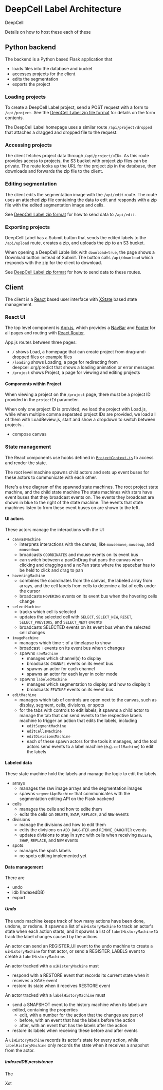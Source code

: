 # DeepCell Label Architecture

DeepCell

Details on how to host these each of these

## Python backend

The backend is a Python based Flask application that

- loads files into the database and bucket
- accesses projects for the client
- edits the segmentation
- exports the project

### Loading projects

To create a DeepCell Label project, send a POST request with a form to `/api/project`. See the [DeepCell Label zip file format](LABEL_FILE_FORMAT.md#supported-input-files) for details on the form contents.

The DeepCell Label homepage uses a similar route `/api/project/dropped` that attaches a dragged and dropped file to the request.

### Accessing projects

The client fetches project data through `/api/project/<ID>`. As this route provides access to projects, the S3 bucket with project zip files can be private. The route looks up the URL for the project zip in the database, then downloads and forwards the zip file to the client.

### Editing segmentation

The client edits the segmentation image with the `/api/edit` route. The route uses an attached zip file containing the data to edit and responds with a zip file with the edited segmentation image and cells.

See [DeepCell Label zip format](LABEL_FILE_FORMAT.md#edit-and-export-zips) for how to send data to `/api/edit`.

### Exporting projects

DeepCell Label has a Submit button that sends the edited labels to the `/api/upload` route, creates a zip, and uploads the zip to an S3 bucket.

When opening a DeepCell Lable link with `download=true`, the page shows a Download button instead of Submit. The button calls `/api/download` which responds with the zip for the client to download.

See [DeepCell Label zip format](LABEL_FILE_FORMAT.md#edit-and-export-zips) for how to send data to these routes.

## Client

The client is a [React](https://reactjs.org/) based user interface with [XState](https://xstate.js.org/docs/) based state management.

### React UI

The top level component is [App.js](../visualizer/src/App.js), which provides a [NavBar](../visualizer/src/Navbar.js) and [Footer](../visualizer/src/Footer/Footer.js) for all pages and routing with [React Router](https://reactrouter.com/).

App.js routes between three pages:

- `/` shows Load, a homepage that can create project from drag-and-dropped files or example files
- `/loading` shows Loading, a page for redirecting from deepcell.org/predict that shows a loading animation or error messages
- `/project` shows Project, a page for viewing and editing projects

#### Components within Project

When viewing a project on the `/project` page, there must be a project ID provided in the `projectId` parameter.

When only one project ID is provided, we load the project with Load.js, while when multiple comma separated project IDs are provided, we load all of them with LoadReview.js, start and show a dropdown to switch between projects..

- compose canvas

### State management

The React components use hooks defined in [`ProjectContext.js`](../visualizer/src/Project/ProjectContext.js) to access and render the state.

<!-- insert diagram of spawned actors -->

The root level machine spawns child actors and sets up event buses for these actors to communicate with each other.

Here's a tree diagram of the spawned state machines. The root project state machine, and the child state machine The state machines with stars have event buses that they broadcast events on. The events they broadcast are shown in blue to the right of the state machine. The events that state machines listen to from these event buses on are shown to the left.

#### UI actors

These actors manage the interactions with the UI

- `canvasMachine`
  - interprets interactions with the canvas, like `mousemove`, `mouseup`, and `mousedown`
  - broadcasts `COORDINATES` and mouse events on its event bus
  - can switch between a panOnDrag that pans the canvas when clicking and dragging and a noPan state where the spacebar has to be held to click and drag to pan
- `hoveringMachine`
  - combines the coordinates from the canvas, the labeled array from arrays, and the cell labels from cells to detemine a list of cells under the cursor
  - broadcasts `HOVERING` events on its event bus when the hovering cells change
- `selectMachine`
  - tracks which cell is selected
  - updates the selected cell with `SELECT`, `SELECT_NEW`, `RESET`, `SELECT_PREVIOUS`, and `SELECT_NEXT` events
  - broadcasts SELECTED events on its event bus when the selected cell changes
- `imageMachine`
  - manages which time `t` of a timelapse to show
  - broadcast `T` events on its event bus when `t` changes
  - spawns `rawMachine`
    - manages which channel(s) to display
    - broadcasts `CHANNEL` events on its event bus
    - spawns an actor for each channel
    - spawns an actor for each layer in color mode
  - spawns `labeledMachine`
    - manages which segmentation to display and how to display it
    - broadcasts `FEATURE` events on its event bus
- `editMachine`
  - manages which tab of controls are open next to the canvas, such as display, segment, cells, divisions, or spots
  - for the tabs with controls to edit labels, it spawns a child actor to manage the tab that can send events to the respective labels machine to trigger an action that edits the labels, including
    - `editSegmentMachine`
    - `editCellsMachine`
    - `editDivisionsMachine`
    - each of these spawn actors for the tools it manages, and the tool actors send events to a label machine (e.g. `cellMachine`) to edit the labels

#### Labeled data

These state machine hold the labels and manage the logic to edit the labels.

- arrays
  - manages the raw image arrays and the segmentation images
  - spawns `segmentApiMachine` that communicates with the segmentation editing API on the Flask backend
- cells
  - manages the cells and how to edite them
  - edits the cells on `DELETE`, `SWAP`, `REPLACE`, and `NEW` events
- divisions
  - manage the divisions and how to edit them
  - edits the divisions on `ADD_DAUGHTER` and `REMOVE_DAUGHTER` events
  - updates divisions to stay in sync with cells when receiving `DELETE`, `SWAP`, `REPLACE`, and `NEW` events
- spots
  - manages the spots labels
  - no spots editing implemented yet

#### Data management

There are

- undo
- idb (IndexedDB)
- export

##### Undo

The undo machine keeps track of how many actions have been done, undone, or redone. It spawns a list of `uiHistoryMachine` to track an actor's state when each action starts, and it spawns a list of `labelHistoryMachine` to track the label changes caused by the actions.

An actor can send an REGISTER_UI event to the undo machine to create a `uiHistoryMachine` for that actor, or send a REGISTER_LABELS event to create a `labelHistoryMachine`.

An actor tracked with a `uiHistoryMachine` must

- respond with a RESTORE event that records its current state when it receives a SAVE event
- restore its state when it receives RESTORE event

An actor tracked with a `labelHistoryMachine` must

- send a SNAPSHOT event to the history machine when its labels are edited, containing the properties
  - edit, with a number for the action that the changes are part of
  - before, with an event that has the labels before the action
  - after, with an event that has the labels after the action
- restore its labels when receiving these before and after events

A `uiHistoryMachine` records its actor's state for every action, while `labelHistoryMachine` only records the state when it receives a snapshot from the actor.

##### IndexedDB persistence

The

Xst
